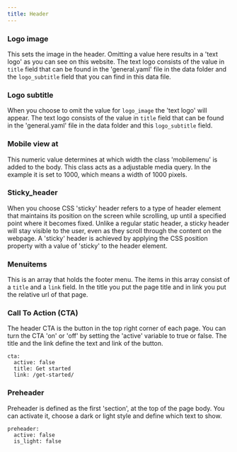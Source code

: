 ```yaml
---
title: Header 
---
```


### Logo image

This sets the image in the header. Omitting a value here results in a 'text logo' as you can see on this website. The text logo consists of the value in `title` field that can be found in the 'general.yaml' file in the data folder and the `logo_subtitle` field that you can find in this data file.

### Logo subtitle

When you choose to omit the value for `logo_image` the 'text logo' will appear. The text logo consists of the value in `title` field that can be found in the 'general.yaml' file in the data folder and this `logo_subtitle` field.

### Mobile view at

This numeric value determines at which width the class 'mobilemenu' is added to the body. This class acts as a adjustable media query. In the example it   is set to 1000, which means a width of 1000 pixels.

### Sticky_header

When you choose CSS 'sticky' header refers to a type of header element that maintains its position on the screen while scrolling, up until a specified point where it becomes fixed. Unlike a regular static header, a sticky header will stay visible to the user, even as they scroll through the content on the webpage. A 'sticky' header is achieved by applying the CSS position property with a value of 'sticky' to the header element.

### Menuitems

This is an array that holds the footer menu. The items in this array consist of a `title` and a `link` field. In the title you put the page title and in link you put the relative url of that page.

### Call To Action (CTA)

The header CTA is the button in the top right corner of each page. You can turn the CTA 'on' or 'off' by setting the 'active' variable to true or false. The title and the link define the text and link of the button.


```
cta:
  active: false
  title: Get started
  link: /get-started/
```

### Preheader

Preheader is defined as the first 'section', at the top of the page body. You can activate it, choose a dark or light style and define which text to show.

```
preheader: 
  active: false
  is_light: false
```